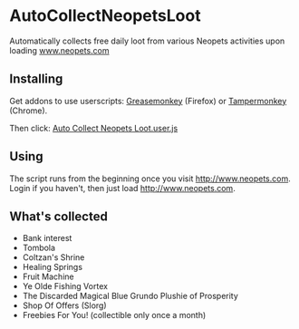 # AutoCollectNeopetsLoot
Automatically collects free daily loot from various Neopets activities upon loading www.neopets.com

## Installing
Get addons to use userscripts: [Greasemonkey](https://addons.mozilla.org/en-US/firefox/addon/greasemonkey/) (Firefox) or [Tampermonkey](https://chrome.google.com/webstore/detail/tampermonkey/dhdgffkkebhmkfjojejmpbldmpobfkfo?hl=en) (Chrome).

Then click: [Auto Collect Neopets Loot.user.js](https://github.com/bloodelves88/AutoCollectNeopetsLoot/raw/master/Auto%20Collect%20Neopets%20Loot.user.js)

## Using
The script runs from the beginning once you visit http://www.neopets.com. Login if you haven't, then just load http://www.neopets.com. 

## What's collected
- Bank interest
- Tombola
- Coltzan's Shrine
- Healing Springs
- Fruit Machine
- Ye Olde Fishing Vortex
- The Discarded Magical Blue Grundo Plushie of Prosperity
- Shop Of Offers (Slorg)
- Freebies For You! (collectible only once a month)
